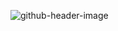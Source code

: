 ![github-header-image](https://github.com/gohopventure/gohopventure/assets/28074009/4eb4e974-b829-4acf-a4e1-e28a43b1a9ea)

